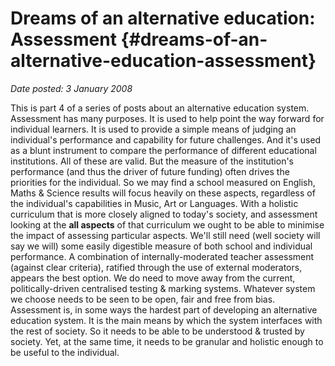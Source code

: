 # Dreams of an alternative education: Assessment {#dreams-of-an-alternative-education-assessment}

_Date posted: 3 January 2008_

This is part 4 of a series of posts about an alternative education system. Assessment has many purposes. It is used to help point the way forward for individual learners. It is used to provide a simple means of judging an individual's performance and capability for future challenges. And it's used as a blunt instrument to compare the performance of different educational institutions. All of these are valid. But the measure of the institution's performance (and thus the driver of future funding) often drives the priorities for the individual. So we may find a school measured on English, Maths & Science results will focus heavily on these aspects, regardless of the individual's capabilities in Music, Art or Languages. With a holistic curriculum that is more closely aligned to today's society, and assessment looking at the **all aspects** of that curriculum we ought to be able to minimise the impact of assessing particular aspects. We'll still need (well society will say we will) some easily digestible measure of both school and individual performance. A combination of internally-moderated teacher assessment (against clear criteria), ratified through the use of external moderators, appears the best option. We do need to move away from the current, politically-driven centralised testing & marking systems. Whatever system we choose needs to be seen to be open, fair and free from bias. Assessment is, in some ways the hardest part of developing an alternative education system. It is the main means by which the system interfaces with the rest of society. So it needs to be able to be understood & trusted by society. Yet, at the same time, it needs to be granular and holistic enough to be useful to the individual.